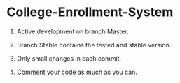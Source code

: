 # College-Enrollment-System

1) Active development on branch Master.

2) Branch Stable contains the tested and stable version.

3) Only small changes in each commit.

4) Comment your code as much as you can.
